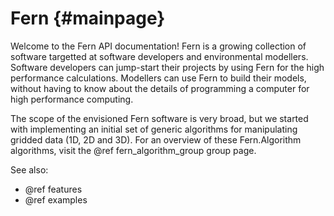 Fern {#mainpage}
====

Welcome to the Fern API documentation! Fern is a growing collection of software targetted at software developers and environmental modellers. Software developers can jump-start their projects by using Fern for the high performance calculations. Modellers can use Fern to build their models, without having to know about the details of programming a computer for high performance computing.

The scope of the envisioned Fern software is very broad, but we started with implementing an initial set of generic algorithms for manipulating gridded data (1D, 2D and 3D). For an overview of these Fern.Algorithm algorithms, visit the @ref fern_algorithm_group group page.

See also:

- @ref features
- @ref examples
